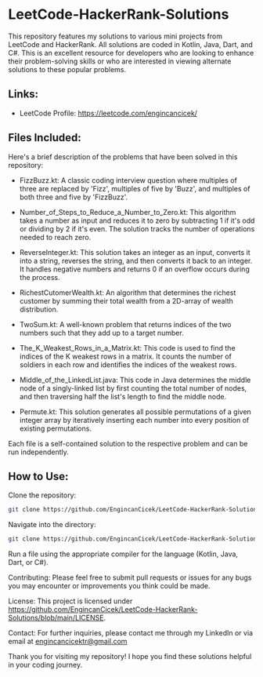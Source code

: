 # LeetCode-HackerRank-Solutions
This repository features my solutions to various mini projects from LeetCode and HackerRank. All solutions are coded in Kotlin, Java, Dart, and C#. This is an excellent resource for developers who are looking to enhance their problem-solving skills or who are interested in viewing alternate solutions to these popular problems.

## Links:

- LeetCode Profile: https://leetcode.com/engincancicek/


## Files Included:
Here's a brief description of the problems that have been solved in this repository:

- FizzBuzz.kt: A classic coding interview question where multiples of three are replaced by 'Fizz', multiples of five by 'Buzz', and multiples of both three and five by 'FizzBuzz'.

- Number_of_Steps_to_Reduce_a_Number_to_Zero.kt: This algorithm takes a number as input and reduces it to zero by subtracting 1 if it's odd or dividing by 2 if it's even. The solution tracks the number of operations needed to reach zero.

- ReverseInteger.kt: This solution takes an integer as an input, converts it into a string, reverses the string, and then converts it back to an integer. It handles negative numbers and returns 0 if an overflow occurs during the process.

- RichestCutomerWealth.kt: An algorithm that determines the richest customer by summing their total wealth from a 2D-array of wealth distribution.

- TwoSum.kt: A well-known problem that returns indices of the two numbers such that they add up to a target number.

- The_K_Weakest_Rows_in_a_Matrix.kt: This code is used to find the indices of the K weakest rows in a matrix. It counts the number of soldiers in each row and identifies the indices of the weakest rows.

- Middle_of_the_LinkedList.java: This code in Java determines the middle node of a singly-linked list by first counting the total number of nodes, and then traversing half the list's length to find the middle node.

- Permute.kt: This solution generates all possible permutations of a given integer array by iteratively inserting each number into every position of existing permutations.


Each file is a self-contained solution to the respective problem and can be run independently.

## How to Use:

Clone the repository:

```bash
git clone https://github.com/EngincanCicek/LeetCode-HackerRank-Solutions.git
```
Navigate into the directory:

```bash
git clone https://github.com/EngincanCicek/LeetCode-HackerRank-Solutions.git
```



Run a file using the appropriate compiler for the language (Kotlin, Java, Dart, or C#).

Contributing:
Please feel free to submit pull requests or issues for any bugs you may encounter or improvements you think could be made.

License:
This project is licensed under https://github.com/EngincanCicek/LeetCode-HackerRank-Solutions/blob/main/LICENSE.

Contact:
For further inquiries, please contact me through my LinkedIn or via email at engincancicektr@gmail.com

Thank you for visiting my repository! I hope you find these solutions helpful in your coding journey.

